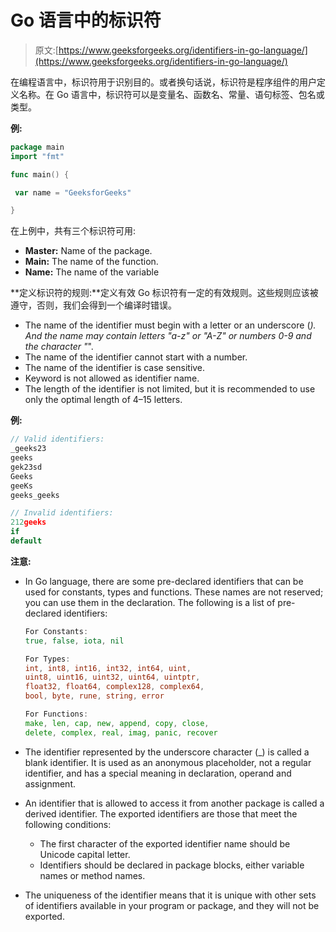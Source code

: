 # Go 语言中的标识符

> 原文:[https://www.geeksforgeeks.org/identifiers-in-go-language/](https://www.geeksforgeeks.org/identifiers-in-go-language/)

在编程语言中，标识符用于识别目的。或者换句话说，标识符是程序组件的用户定义名称。在 Go 语言中，标识符可以是变量名、函数名、常量、语句标签、包名或类型。

**例:**

```go
package main
import "fmt"

func main() {

 var name = "GeeksforGeeks"

}

```

在上例中，共有三个标识符可用:

*   **Master:** Name of the package.
*   **Main:** The name of the function.
*   **Name:** The name of the variable

**定义标识符的规则:**定义有效 Go 标识符有一定的有效规则。这些规则应该被遵守，否则，我们会得到一个编译时错误。

*   The name of the identifier must begin with a letter or an underscore (_). And the name may contain letters "a-z" or "A-Z" or numbers 0-9 and the character "_".
*   The name of the identifier cannot start with a number.
*   The name of the identifier is case sensitive.
*   Keyword is not allowed as identifier name.
*   The length of the identifier is not limited, but it is recommended to use only the optimal length of 4–15 letters.

**例:**

```go
// Valid identifiers:
_geeks23
geeks
gek23sd
Geeks
geeKs
geeks_geeks

// Invalid identifiers:
212geeks
if
default

```

**注意:**

*   In Go language, there are some pre-declared identifiers that can be used for constants, types and functions. These names are not reserved; you can use them in the declaration. The following is a list of pre-declared identifiers:

    ```go
    For Constants:
    true, false, iota, nil

    For Types:
    int, int8, int16, int32, int64, uint,
    uint8, uint16, uint32, uint64, uintptr,
    float32, float64, complex128, complex64,
    bool, byte, rune, string, error

    For Functions:
    make, len, cap, new, append, copy, close, 
    delete, complex, real, imag, panic, recover

    ```

*   The identifier represented by the underscore character (_) is called a blank identifier. It is used as an anonymous placeholder, not a regular identifier, and has a special meaning in declaration, operand and assignment.
*   An identifier that is allowed to access it from another package is called a derived identifier. The exported identifiers are those that meet the following conditions:
    *   The first character of the exported identifier name should be Unicode capital letter.
    *   Identifiers should be declared in package blocks, either variable names or method names.
*   The uniqueness of the identifier means that it is unique with other sets of identifiers available in your program or package, and they will not be exported.